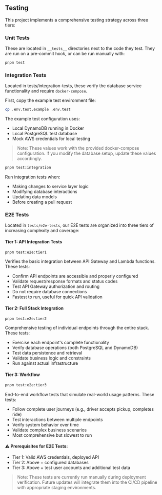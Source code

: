 ## Testing

This project implements a comprehensive testing strategy across three tiers:

### Unit Tests
These are located in `__tests__` directories next to the code they test. They are run on a pre-commit hook, or can be run manually with:
```sh
pnpm test
```

### Integration Tests 

Located in tests/integration-tests, these verify the database service functionality and require `docker-compose`.

First, copy the example test environment file:

```sh
cp .env.test.example .env.test
```
The example test configuration uses:

- Local DynamoDB running in Docker
- Local PostgreSQL test database
- Mock AWS credentials for local testing

> Note: These values work with the provided docker-compose configuration. If you modify the database setup, update these values accordingly.

```sh
pnpm test:integration
```

Run integration tests when:

- Making changes to service layer logic
- Modifying database interactions
- Updating data models
- Before creating a pull request

### E2E Tests
Located in `tests/e2e-tests`, our E2E tests are organized into three tiers of increasing complexity and coverage:

#### Tier 1: API Integration Tests
```sh
pnpm test:e2e:tier1
```
Verifies the basic integration between API Gateway and Lambda functions. These tests:

- Confirm API endpoints are accessible and properly configured
- Validate request/response formats and status codes
- Test API Gateway authorization and routing
- Do not require database connections
- Fastest to run, useful for quick API validation

#### Tier 2: Full Stack Integration
```sh
pnpm test:e2e:tier2
```
Comprehensive testing of individual endpoints through the entire stack. These tests:

- Exercise each endpoint's complete functionality
- Verify database operations (both PostgreSQL and DynamoDB)
- Test data persistence and retrieval
- Validate business logic and constraints
- Run against actual infrastructure

#### Tier 3: Workflow
```sh
pnpm test:e2e:tier3
```
End-to-end workflow tests that simulate real-world usage patterns. These tests:

- Follow complete user journeys (e.g., driver accepts pickup, completes ride)
- Test interactions between multiple endpoints
- Verify system behavior over time
- Validate complex business scenarios
- Most comprehensive but slowest to run

#### ⚠️ Prerequisites for E2E Tests:

- Tier 1: Valid AWS credentials, deployed API
- Tier 2: Above + configured databases
- Tier 3: Above + test user accounts and additional test data


> Note: These tests are currently run manually during deployment verification. Future updates will integrate them into the CI/CD pipeline with appropriate staging environments.


